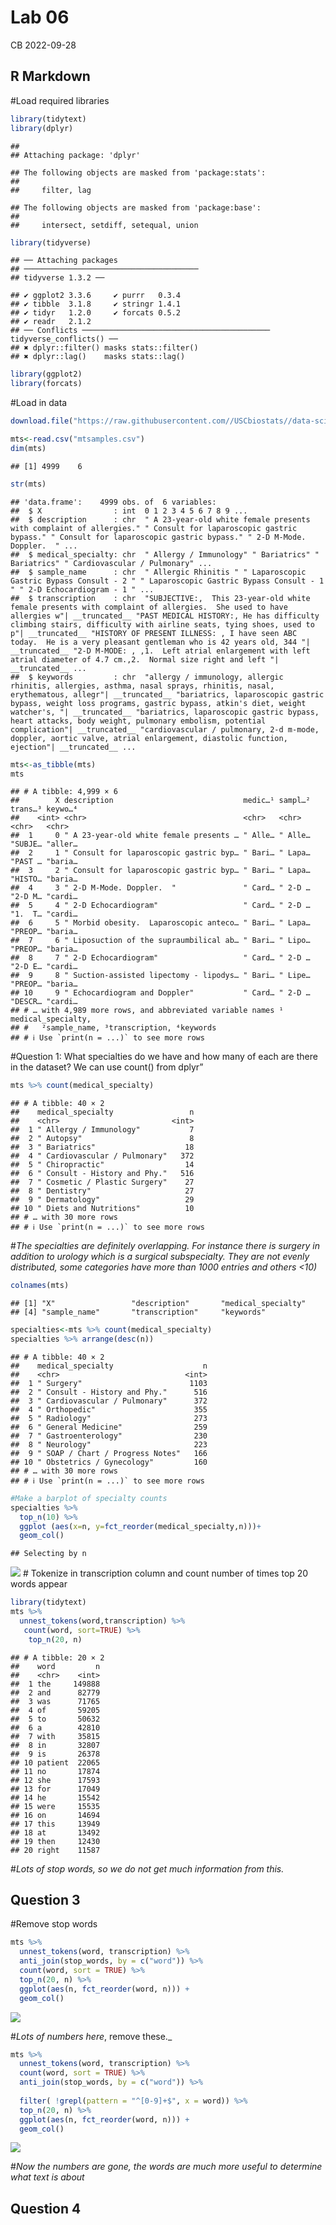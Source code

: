 Lab 06
================
CB
2022-09-28

## R Markdown

\#Load required libraries

``` r
library(tidytext)
library(dplyr)
```

    ## 
    ## Attaching package: 'dplyr'

    ## The following objects are masked from 'package:stats':
    ## 
    ##     filter, lag

    ## The following objects are masked from 'package:base':
    ## 
    ##     intersect, setdiff, setequal, union

``` r
library(tidyverse)
```

    ## ── Attaching packages
    ## ───────────────────────────────────────
    ## tidyverse 1.3.2 ──

    ## ✔ ggplot2 3.3.6     ✔ purrr   0.3.4
    ## ✔ tibble  3.1.8     ✔ stringr 1.4.1
    ## ✔ tidyr   1.2.0     ✔ forcats 0.5.2
    ## ✔ readr   2.1.2     
    ## ── Conflicts ────────────────────────────────────────── tidyverse_conflicts() ──
    ## ✖ dplyr::filter() masks stats::filter()
    ## ✖ dplyr::lag()    masks stats::lag()

``` r
library(ggplot2)
library(forcats)
```

\#Load in data

``` r
download.file("https://raw.githubusercontent.com//USCbiostats//data-science-data//master//00_mtsamples//mtsamples.csv", "mtsamples.csv", method="libcurl", timeout=60)
```

``` r
mts<-read.csv("mtsamples.csv")
dim(mts)
```

    ## [1] 4999    6

``` r
str(mts)
```

    ## 'data.frame':    4999 obs. of  6 variables:
    ##  $ X                : int  0 1 2 3 4 5 6 7 8 9 ...
    ##  $ description      : chr  " A 23-year-old white female presents with complaint of allergies." " Consult for laparoscopic gastric bypass." " Consult for laparoscopic gastric bypass." " 2-D M-Mode. Doppler.  " ...
    ##  $ medical_specialty: chr  " Allergy / Immunology" " Bariatrics" " Bariatrics" " Cardiovascular / Pulmonary" ...
    ##  $ sample_name      : chr  " Allergic Rhinitis " " Laparoscopic Gastric Bypass Consult - 2 " " Laparoscopic Gastric Bypass Consult - 1 " " 2-D Echocardiogram - 1 " ...
    ##  $ transcription    : chr  "SUBJECTIVE:,  This 23-year-old white female presents with complaint of allergies.  She used to have allergies w"| __truncated__ "PAST MEDICAL HISTORY:, He has difficulty climbing stairs, difficulty with airline seats, tying shoes, used to p"| __truncated__ "HISTORY OF PRESENT ILLNESS: , I have seen ABC today.  He is a very pleasant gentleman who is 42 years old, 344 "| __truncated__ "2-D M-MODE: , ,1.  Left atrial enlargement with left atrial diameter of 4.7 cm.,2.  Normal size right and left "| __truncated__ ...
    ##  $ keywords         : chr  "allergy / immunology, allergic rhinitis, allergies, asthma, nasal sprays, rhinitis, nasal, erythematous, allegr"| __truncated__ "bariatrics, laparoscopic gastric bypass, weight loss programs, gastric bypass, atkin's diet, weight watcher's, "| __truncated__ "bariatrics, laparoscopic gastric bypass, heart attacks, body weight, pulmonary embolism, potential complication"| __truncated__ "cardiovascular / pulmonary, 2-d m-mode, doppler, aortic valve, atrial enlargement, diastolic function, ejection"| __truncated__ ...

``` r
mts<-as_tibble(mts)
mts
```

    ## # A tibble: 4,999 × 6
    ##        X description                             medic…¹ sampl…² trans…³ keywo…⁴
    ##    <int> <chr>                                   <chr>   <chr>   <chr>   <chr>  
    ##  1     0 " A 23-year-old white female presents … " Alle… " Alle… "SUBJE… "aller…
    ##  2     1 " Consult for laparoscopic gastric byp… " Bari… " Lapa… "PAST … "baria…
    ##  3     2 " Consult for laparoscopic gastric byp… " Bari… " Lapa… "HISTO… "baria…
    ##  4     3 " 2-D M-Mode. Doppler.  "               " Card… " 2-D … "2-D M… "cardi…
    ##  5     4 " 2-D Echocardiogram"                   " Card… " 2-D … "1.  T… "cardi…
    ##  6     5 " Morbid obesity.  Laparoscopic anteco… " Bari… " Lapa… "PREOP… "baria…
    ##  7     6 " Liposuction of the supraumbilical ab… " Bari… " Lipo… "PREOP… "baria…
    ##  8     7 " 2-D Echocardiogram"                   " Card… " 2-D … "2-D E… "cardi…
    ##  9     8 " Suction-assisted lipectomy - lipodys… " Bari… " Lipe… "PREOP… "baria…
    ## 10     9 " Echocardiogram and Doppler"           " Card… " 2-D … "DESCR… "cardi…
    ## # … with 4,989 more rows, and abbreviated variable names ¹​medical_specialty,
    ## #   ²​sample_name, ³​transcription, ⁴​keywords
    ## # ℹ Use `print(n = ...)` to see more rows

\#Question 1: What specialties do we have and how many of each are there
in the dataset? We can use count() from dplyr”

``` r
mts %>% count(medical_specialty)
```

    ## # A tibble: 40 × 2
    ##    medical_specialty                 n
    ##    <chr>                         <int>
    ##  1 " Allergy / Immunology"           7
    ##  2 " Autopsy"                        8
    ##  3 " Bariatrics"                    18
    ##  4 " Cardiovascular / Pulmonary"   372
    ##  5 " Chiropractic"                  14
    ##  6 " Consult - History and Phy."   516
    ##  7 " Cosmetic / Plastic Surgery"    27
    ##  8 " Dentistry"                     27
    ##  9 " Dermatology"                   29
    ## 10 " Diets and Nutritions"          10
    ## # … with 30 more rows
    ## # ℹ Use `print(n = ...)` to see more rows

\#*The specialties are definitely overlapping. For instance there is
surgery in addition to urology which is a surgical subspecialty. They
are not evenly distributed, some categories have more than 1000 entries
and others \<10)*

``` r
colnames(mts)
```

    ## [1] "X"                 "description"       "medical_specialty"
    ## [4] "sample_name"       "transcription"     "keywords"

``` r
specialties<-mts %>% count(medical_specialty)
specialties %>% arrange(desc(n))
```

    ## # A tibble: 40 × 2
    ##    medical_specialty                    n
    ##    <chr>                            <int>
    ##  1 " Surgery"                        1103
    ##  2 " Consult - History and Phy."      516
    ##  3 " Cardiovascular / Pulmonary"      372
    ##  4 " Orthopedic"                      355
    ##  5 " Radiology"                       273
    ##  6 " General Medicine"                259
    ##  7 " Gastroenterology"                230
    ##  8 " Neurology"                       223
    ##  9 " SOAP / Chart / Progress Notes"   166
    ## 10 " Obstetrics / Gynecology"         160
    ## # … with 30 more rows
    ## # ℹ Use `print(n = ...)` to see more rows

``` r
#Make a barplot of specialty counts
specialties %>% 
  top_n(10) %>% 
  ggplot (aes(x=n, y=fct_reorder(medical_specialty,n)))+
  geom_col()
```

    ## Selecting by n

![](lab06_files/figure-gfm/unnamed-chunk-7-1.png)<!-- --> \# Tokenize in
transcription column and count number of times top 20 words appear

``` r
library(tidytext)
mts %>%
  unnest_tokens(word,transcription) %>% 
   count(word, sort=TRUE) %>% 
    top_n(20, n)
```

    ## # A tibble: 20 × 2
    ##    word         n
    ##    <chr>    <int>
    ##  1 the     149888
    ##  2 and      82779
    ##  3 was      71765
    ##  4 of       59205
    ##  5 to       50632
    ##  6 a        42810
    ##  7 with     35815
    ##  8 in       32807
    ##  9 is       26378
    ## 10 patient  22065
    ## 11 no       17874
    ## 12 she      17593
    ## 13 for      17049
    ## 14 he       15542
    ## 15 were     15535
    ## 16 on       14694
    ## 17 this     13949
    ## 18 at       13492
    ## 19 then     12430
    ## 20 right    11587

\#*Lots of stop words, so we do not get much information from this.*

## Question 3

\#Remove stop words

``` r
mts %>%
  unnest_tokens(word, transcription) %>%
  anti_join(stop_words, by = c("word")) %>%
  count(word, sort = TRUE) %>% 
  top_n(20, n) %>% 
  ggplot(aes(n, fct_reorder(word, n))) +
  geom_col()
```

![](lab06_files/figure-gfm/unnamed-chunk-9-1.png)<!-- -->

\#*Lots of numbers here*, remove these.\_

``` r
mts %>%
  unnest_tokens(word, transcription) %>%
  count(word, sort = TRUE) %>%
  anti_join(stop_words, by = c("word")) %>%
  
  filter( !grepl(pattern = "^[0-9]+$", x = word)) %>%
  top_n(20, n) %>%
  ggplot(aes(n, fct_reorder(word, n))) +
  geom_col()
```

![](lab06_files/figure-gfm/unnamed-chunk-10-1.png)<!-- -->

\#*Now the numbers are gone, the words are much more useful to determine
what text is about*

## Question 4
